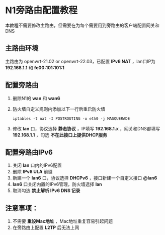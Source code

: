 # N1旁路由配置教程

本教程不需要修改主路由，但需要在为每个需要用到旁路由的客户端配置网关和DNS

## 主路由环境

主路由为 openwrt-21.02 or openwrt-22.03，已配置 **IPv6 NAT** ，lan口IP为 **192.168.1.1** 和 **fc00:101:101:1** 

## 配置旁路由

1. 删除N1的 **wan** 和 **wan6** 

2. 防火墙自定义规则内添加以下一行后重启防火墙

   ```
   iptables -t nat -I POSTROUTING -o eth0 -j MASQUERADE
   ```

3. 修改 **lan** 口，协议选择 **静态协议** ，IP填写 **192.168.1.x** ，网关和DNS都填写 **192.168.1.1** ，勾选 **不在此接口上提供DHCP服务** 

## 配置旁路由IPv6

1. 关闭 **lan** 口内的IPv6配置
2. 删除 **IPv6 ULA** 前缀
3. 新建一个 **lan6** 口，协议选择 **DHCPv6** ，接口新建一个自定义接口 **@lan6** 
4. **lan6** 口关闭内置的IPv6管理，防火墙选择 **lan**
5. 取消勾选 **禁止解析 IPv6 DNS 记录**

## 注意事项：

1. 不需要 **重设Mac地址** ，Mac地址重复容易引起问题
2. 在旁路由上配置 **L2TP** 后无法上网
